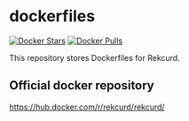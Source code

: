 # dockerfiles
[![Docker Stars](https://img.shields.io/docker/stars/rekcurd/rekcurd.svg)](https://hub.docker.com/r/rekcurd/rekcurd)
[![Docker Pulls](https://img.shields.io/docker/pulls/rekcurd/rekcurd.svg)](https://hub.docker.com/r/rekcurd/rekcurd)

This repository stores Dockerfiles for Rekcurd.

## Official docker repository
https://hub.docker.com/r/rekcurd/rekcurd/